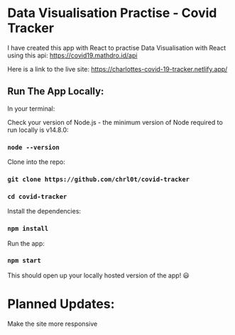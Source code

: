 # Data Visualisation Practise - Covid Tracker

I have created this app with React to practise Data Visualisation with React using this api: https://covid19.mathdro.id/api

Here is a link to the live site: https://charlottes-covid-19-tracker.netlify.app/

## Run The App Locally:

In your terminal:

Check your version of Node.js - the minimum version of Node required to run locally is v14.8.0:

### `node --version`

Clone into the repo:

### `git clone https://github.com/chrl0t/covid-tracker`

### `cd covid-tracker`

Install the dependencies:

### `npm install`

Run the app:

### `npm start`

This should open up your locally hosted version of the app! 😃

# Planned Updates:

Make the site more responsive

